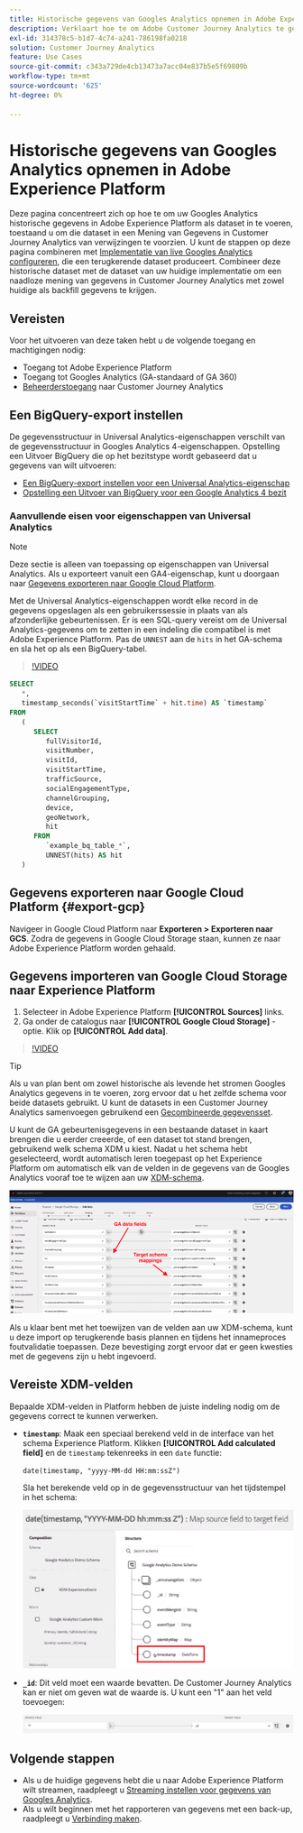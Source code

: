 ```yaml
---
title: Historische gegevens van Googles Analytics opnemen in Adobe Experience Platform
description: Verklaart hoe te om Adobe Customer Journey Analytics te gebruiken om uw gegevens van Googles Analytics in Adobe Experience Platform in te voeren.
exl-id: 314378c5-b1d7-4c74-a241-786198fa0218
solution: Customer Journey Analytics
feature: Use Cases
source-git-commit: c343a729de4cb13473a7acc04e837b5e5f69809b
workflow-type: tm+mt
source-wordcount: '625'
ht-degree: 0%

---
```



# Historische gegevens van Googles Analytics opnemen in Adobe Experience Platform

Deze pagina concentreert zich op hoe te om uw Googles Analytics historische gegevens in Adobe Experience Platform als dataset in te voeren, toestaand u om die dataset in een Mening van Gegevens in Customer Journey Analytics van verwijzingen te voorzien. U kunt de stappen op deze pagina combineren met [Implementatie van live Googles Analytics configureren](streaming.md), die een terugkerende dataset produceert. Combineer deze historische dataset met de dataset van uw huidige implementatie om een naadloze mening van gegevens in Customer Journey Analytics met zowel huidige als backfill gegevens te krijgen.

## Vereisten

Voor het uitvoeren van deze taken hebt u de volgende toegang en machtigingen nodig:

* Toegang tot Adobe Experience Platform
* Toegang tot Googles Analytics (GA-standaard of GA 360)
* [Beheerderstoegang](/help/admin/cja-access-control.md) naar Customer Journey Analytics

## Een BigQuery-export instellen

De gegevensstructuur in Universal Analytics-eigenschappen verschilt van de gegevensstructuur in Googles Analytics 4-eigenschappen. Opstelling een Uitvoer BigQuery die op het bezitstype wordt gebaseerd dat u gegevens van wilt uitvoeren:

* [Een BigQuery-export instellen voor een Universal Analytics-eigenschap](https://support.google.com/analytics/answer/3416092)
* [Opstelling een Uitvoer van BigQuery voor een Google Analytics 4 bezit](https://support.google.com/analytics/answer/9823238)

### Aanvullende eisen voor eigenschappen van Universal Analytics

>[!NOTE]
>
>Deze sectie is alleen van toepassing op eigenschappen van Universal Analytics. Als u exporteert vanuit een GA4-eigenschap, kunt u doorgaan naar [Gegevens exporteren naar Google Cloud Platform](#export-gcp).

Met de Universal Analytics-eigenschappen wordt elke record in de gegevens opgeslagen als een gebruikerssessie in plaats van als afzonderlijke gebeurtenissen. Er is een SQL-query vereist om de Universal Analytics-gegevens om te zetten in een indeling die compatibel is met Adobe Experience Platform. Pas de `UNNEST` aan de `hits` in het GA-schema en sla het op als een BigQuery-tabel.

>[!VIDEO](https://video.tv.adobe.com/v/332634)

```sql
SELECT
   *,
   timestamp_seconds(`visitStartTime` + hit.time) AS `timestamp` 
FROM
   (
      SELECT
         fullVisitorId,
         visitNumber,
         visitId,
         visitStartTime,
         trafficSource,
         socialEngagementType,
         channelGrouping,
         device,
         geoNetwork,
         hit 
      FROM
         `example_bq_table_*`,
         UNNEST(hits) AS hit 
   )
```

## Gegevens exporteren naar Google Cloud Platform {#export-gcp}

Navigeer in Google Cloud Platform naar **Exporteren > Exporteren naar GCS**. Zodra de gegevens in Google Cloud Storage staan, kunnen ze naar Adobe Experience Platform worden gehaald.

## Gegevens importeren van Google Cloud Storage naar Experience Platform

1. Selecteer in Adobe Experience Platform **[!UICONTROL Sources]** links.
1. Ga onder de catalogus naar **[!UICONTROL Google Cloud Storage]** -optie. Klik op **[!UICONTROL Add data]**.

>[!VIDEO](https://video.tv.adobe.com/v/332676)

>[!TIP]
>
>Als u van plan bent om zowel historische als levende het stromen Googles Analytics gegevens in te voeren, zorg ervoor dat u het zelfde schema voor beide datasets gebruikt. U kunt de datasets in een Customer Journey Analytics samenvoegen gebruikend een [Gecombineerde gegevensset](/help/connections/combined-dataset.md).

U kunt de GA gebeurtenisgegevens in een bestaande dataset in kaart brengen die u eerder creeerde, of een dataset tot stand brengen, gebruikend welk schema XDM u kiest. Nadat u het schema hebt geselecteerd, wordt automatisch leren toegepast op het Experience Platform om automatisch elk van de velden in de gegevens van de Googles Analytics vooraf toe te wijzen aan uw [XDM-schema](https://experienceleague.adobe.com/docs/experience-platform/xdm/home.html#ui).

![Schemaoverzicht waarin de GA-gegevensvelden en de schematoewijzingen voor het doel worden gemarkeerd](../assets/schema-map.png)

Als u klaar bent met het toewijzen van de velden aan uw XDM-schema, kunt u deze import op terugkerende basis plannen en tijdens het innameproces foutvalidatie toepassen. Deze bevestiging zorgt ervoor dat er geen kwesties met de gegevens zijn u hebt ingevoerd.

## Vereiste XDM-velden

Bepaalde XDM-velden in Platform hebben de juiste indeling nodig om de gegevens correct te kunnen verwerken.

* **`timestamp`**: Maak een speciaal berekend veld in de interface van het schema Experience Platform. Klikken **[!UICONTROL Add calculated field]** en de `timestamp` tekenreeks in een `date` functie:

  `date(timestamp, "yyyy-MM-dd HH:mm:ssZ")`

  Sla het berekende veld op in de gegevensstructuur van het tijdstempel in het schema:

  ![Tijdstempel](../assets/timestamp.png)

* **`_id`**: Dit veld moet een waarde bevatten. De Customer Journey Analytics kan er niet om geven wat de waarde is. U kunt een &quot;1&quot; aan het veld toevoegen:

  ![ID](../assets/_id.png)

## Volgende stappen

* Als u de huidige gegevens hebt die u naar Adobe Experience Platform wilt streamen, raadpleegt u [Streaming instellen voor gegevens van Googles Analytics](streaming.md).
* Als u wilt beginnen met het rapporteren van gegevens met een back-up, raadpleegt u [Verbinding maken](/help/connections/create-connection.md).
